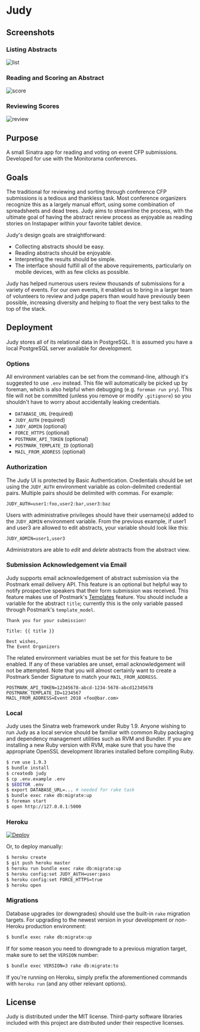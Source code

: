 # Judy

## Screenshots

### Listing Abstracts

![list](https://github.com/obfuscurity/judy/raw/master/screenshots/03_abstracts.png "List of Abstracts")

### Reading and Scoring an Abstract

![score](https://github.com/obfuscurity/judy/raw/master/screenshots/04_review.png "Reviewing an Abstract")

### Reviewing Scores

![review](https://github.com/obfuscurity/judy/raw/master/screenshots/05_results-mean.png "Scoring Results")

## Purpose

A small Sinatra app for reading and voting on event CFP submissions. Developed for use with the Monitorama conferences.

## Goals

The traditional for reviewing and sorting through conference CFP submissions is a tedious and thankless task. Most conference organizers recognize this as a largely manual effort, using some combination of spreadsheets and dead trees. Judy aims to streamline the process, with the ultimate goal of having the abstract review process as enjoyable as reading stories on Instapaper within your favorite tablet device.

Judy's design goals are straightforward:

* Collecting abstracts should be easy.
* Reading abstracts should be enjoyable.
* Interpreting the results should be simple.
* The interface should fulfill all of the above requirements, particularly on mobile devices, with as few clicks as possible.

Judy has helped numerous users review thousands of submissions for a variety of events. For our own events, it enabled us to bring in a larger team of volunteers to review and judge papers than would have previously been possible, increasing diversity and helping to float the very best talks to the top of the stack.

## Deployment

Judy stores all of its relational data in PostgreSQL. It is assumed you have a local PostgreSQL server available for development.

### Options

All environment variables can be set from the command-line, although it's suggested to use `.env` instead. This file will automatically be picked up by foreman, which is also helpful when debugging (e.g. `foreman run pry`). This file will not be committed (unless you remove or modify `.gitignore`) so you shouldn't have to worry about accidentally leaking credentials.

* `DATABASE_URL` (required)
* `JUDY_AUTH` (required)
* `JUDY_ADMIN` (optional)
* `FORCE_HTTPS` (optional)
* `POSTMARK_API_TOKEN` (optional)
* `POSTMARK_TEMPLATE_ID` (optional)
* `MAIL_FROM_ADDRESS` (optional)

### Authorization

The Judy UI is protected by Basic Authentication. Credentials should be set using the `JUDY_AUTH` environment variable as colon-delimited credential pairs. Multiple pairs should be delimited with commas. For example:

```
JUDY_AUTH=user1:foo,user2:bar,user3:baz
```

Users with administrative privileges should have their username(s) added to the `JUDY_ADMIN` environment variable. From the previous example, if user1 and user3 are allowed to edit abstracts, your variable should look like this:

```
JUDY_ADMIN=user1,user3
```

Administrators are able to *edit* and *delete* abstracts from the abstract view.

### Submission Acknowledgement via Email

Judy supports email acknowledgement of abstract submission via the Postmark email delivery API. This feature is an optional but helpful way to notify prospective speakers that their form submission was received. This feature makes use of Postmark's [Templates](https://postmarkapp.com/support/article/786-using-a-postmark-starter-template) feature. You should include a variable for the abstract `title`; currently this is the only variable passed through Postmark's `template_model`.

```
Thank you for your submission!

Title: {{ title }}

Best wishes,
The Event Organizers
```

The related environment variables must be set for this feature to be enabled. If any of these variables are unset, email acknowledgement will not be attempted. Note that you will almost certainly want to create a Postmark Sender Signature to match your `MAIL_FROM_ADDRESS`.

```
POSTMARK_API_TOKEN=12345678-abcd-1234-5678-abcd12345678
POSTMARK_TEMPLATE_ID=1234567
MAIL_FROM_ADDRESS=Event 2018 <foo@bar.com>
```

### Local

Judy uses the Sinatra web framework under Ruby 1.9. Anyone wishing to run Judy as a local service should be familiar with common Ruby packaging and dependency management utilities such as RVM and Bundler. If you are installing a new Ruby version with RVM, make sure that you have the appropriate OpenSSL development libraries installed before compiling Ruby.

```bash
$ rvm use 1.9.3
$ bundle install
$ createdb judy
$ cp .env.example .env
$ $EDITOR .env
$ export DATABASE_URL=... # needed for rake task
$ bundle exec rake db:migrate:up
$ foreman start
$ open http://127.0.0.1:5000
```

### Heroku

[![Deploy](https://www.herokucdn.com/deploy/button.png)](https://heroku.com/deploy)

Or, to deploy manually:

```bash
$ heroku create
$ git push heroku master
$ heroku run bundle exec rake db:migrate:up
$ heroku config:set JUDY_AUTH=user:pass
$ heroku config:set FORCE_HTTPS=true
$ heroku open
```

### Migrations

Database upgrades (or downgrades) should use the built-in `rake` migration targets. For upgrading to the newest version in your development or non-Heroku production environment:

```bash
$ bundle exec rake db:migrate:up
```

If for some reason you need to downgrade to a previous migration target, make sure to set the `VERSION` number:

```bash
$ bundle exec VERSION=3 rake db:migrate:to
```

If you're running on Heroku, simply prefix the aforementioned commands with `heroku run` (and any other relevant options).

## License

Judy is distributed under the MIT license. Third-party software libraries included with this project are distributed under their respective licenses.
